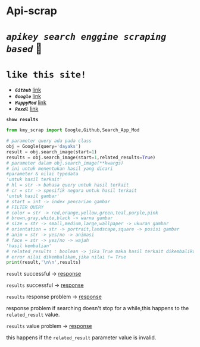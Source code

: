 # Api-scrap

# *`apikey search enggine scraping based`* 🐺


# **`like this site!`**

- **_`Github`_** [link](https://github.com/search?q=)
- **_`Google`_** [link](https://google.com/search?q=)
- **_`HappyMod`_** [link](https://www.happymod.com/?q=)
- **_`Rexdl`_** [link](https://www.rexdl.com)

**`show results`**

```python 
from kmy_scrap import Google,Github,Search_App_Mod

# parameter query ada pada class
obj = Google(query='dayaks')
result = obj.search_image(start=1)
results = obj.search_image(start=1,related_results=True)
# parameter dalam obj.search_image(**kwargs)
# ini untuk menentukan hasil yang dicari
#parameter & nilai typedata
'untuk hasil terkait'
# hl = str -> bahasa query untuk hasil terkait
# cr = str -> spesifik negara untuk hasil terkait
'untuk hasil gambar'
# start = int -> index pencarian gambar
# FILTER QUERY
# color = str -> red,orange,yellow,green,teal,purple,pink
# brown,gray,white,black -> warna gambar
# size = str -> small,medium,large,wallpaper -> ukuran gambar
# orientation = str -> portrait,landscape,square -> posisi gambar
# anim = str -> yes/no -> animasi
# face = str -> yes/no -> wajah
'hasil kembalian'
# related_results : boolean -> jika True maka hasil terkait dikembalikan
# error nilai dikembalikan,jika nilai != True
print(result,'\n\n',results)
```

```result``` successful ->  [response](response/Google('dayaks').search_image(start=1).json)

```results``` successful -> [response](response/Google('dayaks')search_image(start=1,related_results=True)'response%20200'.json)

```results``` response problem -> [response](response/Google('dayaks')search_image(start=1,related_results=True)'error%20server'.json)

response problem if searching doesn't stop for a while,this happens to the ```related_result``` value.

```results``` value problem -> [response](response/Google('dayaks')search_image(start=1,related_results='ok')'error%20value'.json)

this happens if the ```related_result``` parameter value is invalid.
